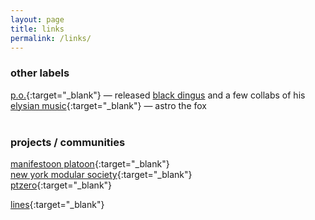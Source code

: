 ```yaml
---
layout: page
title: links
permalink: /links/
---
```

### other labels
[p.o.](https://pomusic.bandcamp.com/){:target="_blank"} — released [black dingus](/people) and a few collabs of his
[elysian music](https://elysiantunes.bandcamp.com/){:target="_blank"} — astro the fox   
<br>
### projects / communities
[manifestoon platoon](https://manifestoon.org){:target="_blank"}   
[new york modular society](https://nyms.love){:target="_blank"}   
[ptzero](https://ptzero.org){:target="_blank"}   

[lines](https://llllllll.co){:target="_blank"}
